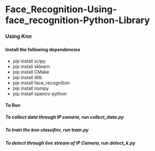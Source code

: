 # Face_Recognition-Using-face_recognition-Python-Library
<h3>Using Knn<h3>

<h4>Install the following dependencies</h4>

<ul>
	<li>pip install scipy</li>
	<li>pip install sklearn</li>
	<li>pip install CMake</li>
	<li>pip install dlib</li>
	<li>pip install face_recognition</li>
	<li>pip install numpy</li>
	<li>pip install opencv-python</li>
</ul>


<h4>To Run</h4>
<h5> To collect data through IP camera, run collect_data.py</h5>
<h5> To train the knn classifier, run train.py</h5>
<h5> To detect through live stream of IP Camera, run detect_k.py</h5>

